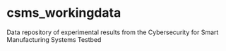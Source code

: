 # csms_workingdata
Data repository of experimental results from the Cybersecurity for Smart Manufacturing Systems Testbed
